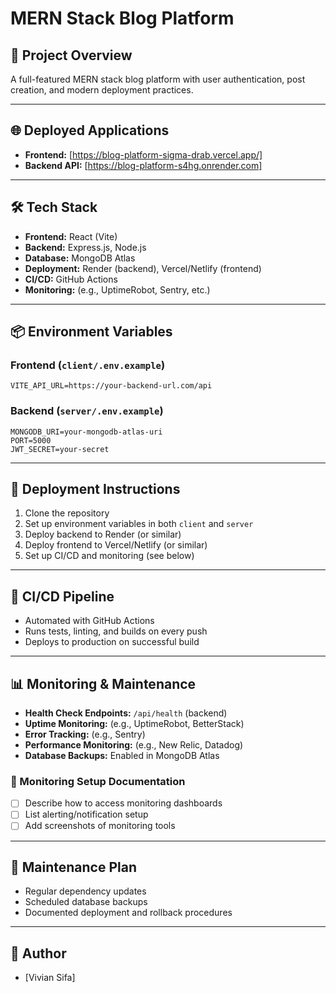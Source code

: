 # MERN Stack Blog Platform

## 🚀 Project Overview
A full-featured MERN stack blog platform with user authentication, post creation, and modern deployment practices.

---

## 🌐 Deployed Applications
- **Frontend:** [https://blog-platform-sigma-drab.vercel.app/]
- **Backend API:** [https://blog-platform-s4hg.onrender.com]

---

## 🛠️ Tech Stack
- **Frontend:** React (Vite)
- **Backend:** Express.js, Node.js
- **Database:** MongoDB Atlas
- **Deployment:** Render (backend), Vercel/Netlify (frontend)
- **CI/CD:** GitHub Actions
- **Monitoring:** (e.g., UptimeRobot, Sentry, etc.)

---

## 📦 Environment Variables

### Frontend (`client/.env.example`)
```
VITE_API_URL=https://your-backend-url.com/api
```

### Backend (`server/.env.example`)
```
MONGODB_URI=your-mongodb-atlas-uri
PORT=5000
JWT_SECRET=your-secret
```

---

## 🚀 Deployment Instructions
1. Clone the repository
2. Set up environment variables in both `client` and `server`
3. Deploy backend to Render (or similar)
4. Deploy frontend to Vercel/Netlify (or similar)
5. Set up CI/CD and monitoring (see below)

---

## 🔄 CI/CD Pipeline
- Automated with GitHub Actions
- Runs tests, linting, and builds on every push
- Deploys to production on successful build

---

## 📊 Monitoring & Maintenance
- **Health Check Endpoints:** `/api/health` (backend)
- **Uptime Monitoring:** (e.g., UptimeRobot, BetterStack)
- **Error Tracking:** (e.g., Sentry)
- **Performance Monitoring:** (e.g., New Relic, Datadog)
- **Database Backups:** Enabled in MongoDB Atlas

### 📝 Monitoring Setup Documentation
- [ ] Describe how to access monitoring dashboards
- [ ] List alerting/notification setup
- [ ] Add screenshots of monitoring tools

---

## 📝 Maintenance Plan
- Regular dependency updates
- Scheduled database backups
- Documented deployment and rollback procedures

---

## 👤 Author
- [Vivian Sifa] 
